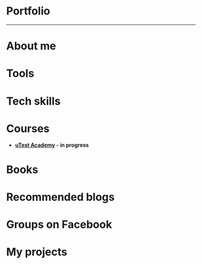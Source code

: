 # Portfolio
___

# About me
# Tools
# Tech skills
# Courses
* **[uTest Academy](https://utest.com) - in progress**
# Books
# Recommended blogs
# Groups on Facebook
# My projects
